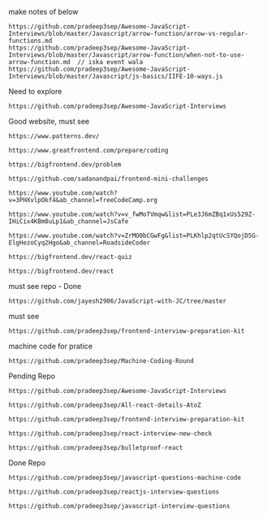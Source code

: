 make notes of below
```
https://github.com/pradeep3sep/Awesome-JavaScript-Interviews/blob/master/Javascript/arrow-function/arrow-vs-regular-functions.md
https://github.com/pradeep3sep/Awesome-JavaScript-Interviews/blob/master/Javascript/arrow-function/when-not-to-use-arrow-function.md  // iska event wala
https://github.com/pradeep3sep/Awesome-JavaScript-Interviews/blob/master/Javascript/js-basics/IIFE-10-ways.js
```


Need to explore

```
https://github.com/pradeep3sep/Awesome-JavaScript-Interviews
```


Good website, must see

```
https://www.patterns.dev/
```

```
https://www.greatfrontend.com/prepare/coding
```
```
https://bigfrontend.dev/problem
```

```
https://github.com/sadanandpai/frontend-mini-challenges
```

```
https://www.youtube.com/watch?v=3PHXvlpOkf4&ab_channel=freeCodeCamp.org
```

```
https://www.youtube.com/watch?v=v_fwMoTVmqw&list=PLe3J6mZBq1xUs529Z-IHiCix4KBm0uLp1&ab_channel=JsCafe
```

```
https://www.youtube.com/watch?v=ZrMO0bCGwFg&list=PLKhlp2qtUcSYQojD5G-ElgHezoCyq2Hgo&ab_channel=RoadsideCoder
```

```
https://bigfrontend.dev/react-quiz
```

```
https://bigfrontend.dev/react
```


must see repo - Done
```
https://github.com/jayesh2906/JavaScript-with-JC/tree/master
```

must see

```
https://github.com/pradeep3sep/frontend-interview-preparation-kit
```

machine code for pratice
```
https://github.com/pradeep3sep/Machine-Coding-Round
```

Pending Repo
```
https://github.com/pradeep3sep/Awesome-JavaScript-Interviews
```

```
https://github.com/pradeep3sep/All-react-details-AtoZ
```

```
https://github.com/pradeep3sep/frontend-interview-preparation-kit
```

```
https://github.com/pradeep3sep/react-interview-new-check
```

```
https://github.com/pradeep3sep/bulletproof-react
```


Done Repo
```
https://github.com/pradeep3sep/javascript-questions-machine-code
```

```
https://github.com/pradeep3sep/reactjs-interview-questions
```

```
https://github.com/pradeep3sep/javascript-interview-questions
```
